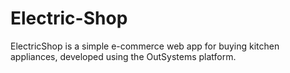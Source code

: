 # Electric-Shop
ElectricShop is a simple e-commerce web app for buying kitchen appliances, developed using the OutSystems platform.
